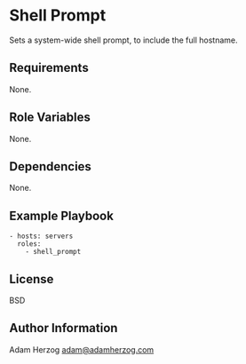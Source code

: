 Shell Prompt
===========

Sets a system-wide shell prompt, to include the full hostname.

Requirements
------------

None.

Role Variables
--------------

None.

Dependencies
------------

None.

Example Playbook
----------------

    - hosts: servers
      roles:
        - shell_prompt

License
-------

BSD

Author Information
------------------

Adam Herzog <adam@adamherzog.com>
